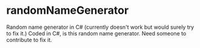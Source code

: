 # randomNameGenerator
Random name generator in C# (currently doesn't work but would surely try to fix it.)
Coded in C#, is this random name generator. Need someone to contribute to fix it.
